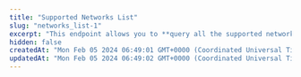 ```yaml
---
title: "Supported Networks List"
slug: "networks_list-1"
excerpt: "This endpoint allows you to **query all the supported networks on GeckoTerminal**"
hidden: false
createdAt: "Mon Feb 05 2024 06:49:01 GMT+0000 (Coordinated Universal Time)"
updatedAt: "Mon Feb 05 2024 06:49:02 GMT+0000 (Coordinated Universal Time)"
---
```

